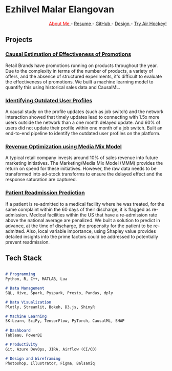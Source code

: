 Ezhilvel Malar Elangovan
==============

<div style="text-align: right">
 
   <a href = "https://www.linkedin.com/in/ezhilvelme/" > <span style="color:red"> About Me <span> </a> -
   <a href = "https://drive.google.com/file/d/1LAy5Ol2dtCn14x_uI9mE7Lu4mIqhyvba/view?usp=sharing" > Resume </a> - 
   <a href = "https://github.com/Ezhilvel" > GitHub </a> -
   <a href = "https://www.behance.net/ezhilvelme" > Design </a> -
   <a href = "https://airhockey-love2d.herokuapp.com/" > Try Air Hockey! </a> 

</div>

## Projects


### [Causal Estimation of Effectiveness of Promotions](https://ezhilvel.github.io/portfolio/causalml/)

Retail Brands have promotions running on products throughout the year. Due to the complexity in terms of the number of products, a variety of offers, and the absence of structured experiments, it's difficult to evaluate the effectiveness of promotions. We built a machine learning model to quantify this using historical sales data and CausalML.

### [Identifying Outdated User Profiles]()

A causal study on the profile updates (such as job switch) and the network interaction showed that timely updates lead to connecting with 1.5x more users outside the network than a one month delayed update. And 60% of users did not update their profile within one month of a job switch. Built an end-to-end pipeline to identify the outdated user profiles on the platform.

### [Revenue Optimization using Media Mix Model]()

A typical retail company invests around 10% of sales revenue into future marketing initiatives. The Marketing/Media Mix Model (MMM) provides the return on spend for these initiatives. However, the raw data needs to be transformed into ad-stock transforms to ensure the delayed effect and the response saturation are captured.

### [Patient Readmission Prediction]()

If a patient is re-admitted to a medical facility where he was treated, for the same complaint within the 60 days of their discharge, it is flagged as re-admission. Medical facilities within the US that have a re-admission rate above the national average are penalized. We built a solution to predict in advance, at the time of discharge, the propensity for the patient to be re-admitted. Also, local variable importance, using Shapley value provides detailed insights into 
the prime factors could be addressed to potentially prevent readmission.


## Tech Stack

```markdown

# Programming 
Python, R, C++, MATLAB, Lua

# Data Management
SQL, Hive, Spark, Pyspark, Presto, Pandas, dply

# Data Visualization 
Plotly, Streamlit, Bokeh, D3.js, ShinyR

# Machine Learning
SK-Learn, SciPy, TensorFlow, PyTorch, CausalML, SHAP
 
# Dashboard
Tableau, PowerBI

# Productivity 
Git, Azure DevOps, JIRA, Airflow (CI/CD)

# Design and Wireframing
Photoshop, Illustrator, Figma, Balsamiq

```


